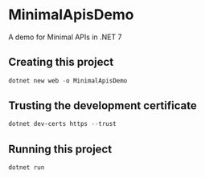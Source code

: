 # MinimalApisDemo
A demo for Minimal APIs in .NET 7

## Creating this project 

```powershell
dotnet new web -o MinimalApisDemo
```

## Trusting the development certificate

```powershell
dotnet dev-certs https --trust
```

## Running this project

```powershell
dotnet run
```